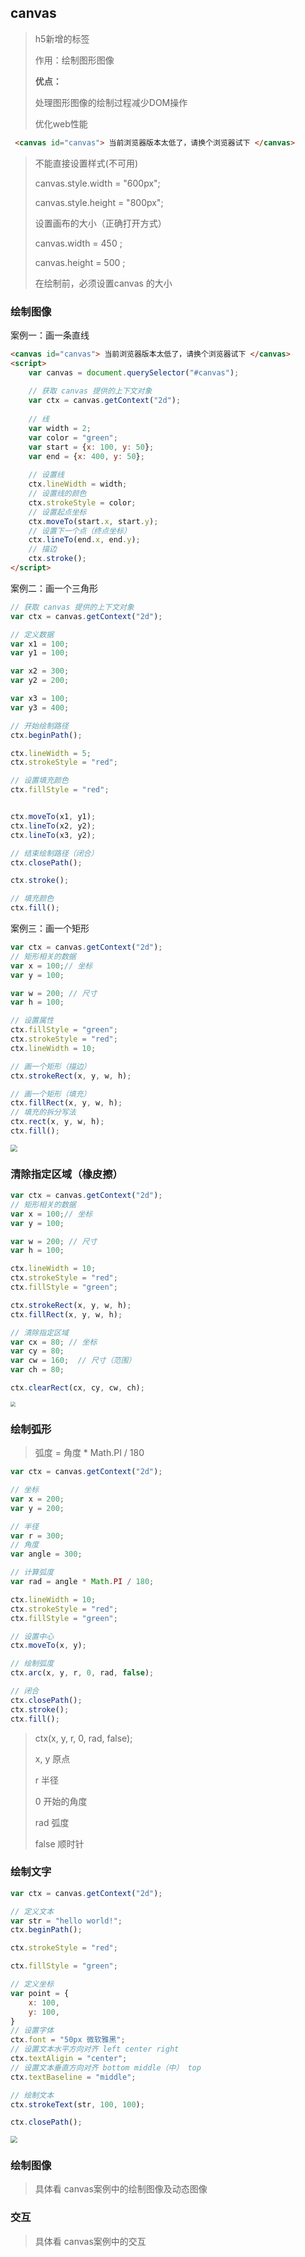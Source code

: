 ## canvas 

> h5新增的标签
>
> 作用：绘制图形图像
>
> 
>
> **优点：**
>
> 处理图形图像的绘制过程减少DOM操作
>
> 优化web性能



```html
 <canvas id="canvas"> 当前浏览器版本太低了，请换个浏览器试下 </canvas>
```

> 不能直接设置样式(不可用)
>
> canvas.style.width = "600px";
>
> canvas.style.height = "800px";
>
> 
>
> 设置画布的大小（正确打开方式）
>
>  canvas.width = 450 ;
>
>  canvas.height = 500 ;
>
> 在绘制前，必须设置canvas 的大小



### 绘制图像

案例一：画一条直线

```html
<canvas id="canvas"> 当前浏览器版本太低了，请换个浏览器试下 </canvas>
<script>
    var canvas = document.querySelector("#canvas");
    
    // 获取 canvas 提供的上下文对象
    var ctx = canvas.getContext("2d");
    
    // 线
    var width = 2;
    var color = "green";
    var start = {x: 100, y: 50};
    var end = {x: 400, y: 50};
    
    // 设置线
    ctx.lineWidth = width;
    // 设置线的颜色
    ctx.strokeStyle = color;
    // 设置起点坐标
    ctx.moveTo(start.x, start.y);
    // 设置下一个点（终点坐标）
    ctx.lineTo(end.x, end.y);
    // 描边
    ctx.stroke();
</script>
```



案例二：画一个三角形

```javascript
// 获取 canvas 提供的上下文对象
var ctx = canvas.getContext("2d");

// 定义数据
var x1 = 100;
var y1 = 100;

var x2 = 300;
var y2 = 200;

var x3 = 100;
var y3 = 400;

// 开始绘制路径
ctx.beginPath();

ctx.lineWidth = 5;
ctx.strokeStyle = "red";

// 设置填充颜色
ctx.fillStyle = "red";


ctx.moveTo(x1, y1);
ctx.lineTo(x2, y2);
ctx.lineTo(x3, y2);

// 结束绘制路径（闭合）
ctx.closePath();

ctx.stroke();

// 填充颜色
ctx.fill();
```



案例三：画一个矩形

```javascript
var ctx = canvas.getContext("2d");
// 矩形相关的数据
var x = 100;// 坐标
var y = 100;

var w = 200; // 尺寸
var h = 100;

// 设置属性
ctx.fillStyle = "green";
ctx.strokeStyle = "red";
ctx.lineWidth = 10;

// 画一个矩形（描边）
ctx.strokeRect(x, y, w, h);

// 画一个矩形（填充）
ctx.fillRect(x, y, w, h);
// 填充的拆分写法
ctx.rect(x, y, w, h);
ctx.fill();
```

<img src="https://i.loli.net/2021/09/24/NXGHcMmt23h79nC.png" style="zoom:67%;" />



### 清除指定区域（橡皮擦）

```javascript
var ctx = canvas.getContext("2d");
// 矩形相关的数据
var x = 100;// 坐标
var y = 100;

var w = 200; // 尺寸
var h = 100;

ctx.lineWidth = 10;
ctx.strokeStyle = "red";
ctx.fillStyle = "green";

ctx.strokeRect(x, y, w, h);
ctx.fillRect(x, y, w, h);

// 清除指定区域
var cx = 80; // 坐标
var cy = 80;
var cw = 160;  // 尺寸（范围）
var ch = 80;

ctx.clearRect(cx, cy, cw, ch);
```

<img src="https://i.loli.net/2021/09/24/oh8bwRQJAE9G6pS.png" style="zoom:50%;" />



### 绘制弧形

>  弧度 = 角度 * Math.PI / 180 

```javascript
var ctx = canvas.getContext("2d");

// 坐标
var x = 200;
var y = 200;

// 半径
var r = 300;
// 角度
var angle = 300; 

// 计算弧度
var rad = angle * Math.PI / 180; 

ctx.lineWidth = 10;
ctx.strokeStyle = "red";
ctx.fillStyle = "green";

// 设置中心
ctx.moveTo(x, y);

// 绘制弧度
ctx.arc(x, y, r, 0, rad, false);

// 闭合
ctx.closePath();
ctx.stroke();
ctx.fill();
```

> ctx(x, y, r, 0, rad, false);
>
> x, y 原点
>
> r 半径
>
> 0 开始的角度
>
> rad 弧度
>
> false 顺时针



### 绘制文字

```javascript
var ctx = canvas.getContext("2d");

// 定义文本
var str = "hello world!";
ctx.beginPath();

ctx.strokeStyle = "red";

ctx.fillStyle = "green";

// 定义坐标
var point = {
    x: 100,
    y: 100,
}
// 设置字体
ctx.font = "50px 微软雅黑";
// 设置文本水平方向对齐 left center right
ctx.textAligin = "center";
// 设置文本垂直方向对齐 bottom middle（中） top
ctx.textBaseline = "middle";

// 绘制文本
ctx.strokeText(str, 100, 100);

ctx.closePath();
```

<img src="https://i.loli.net/2021/09/25/sIwfJ3mvUWyBbPo.png" style="zoom:67%;" />

### 绘制图像

> 具体看 canvas案例中的绘制图像及动态图像



### 交互

> 具体看 canvas案例中的交互
